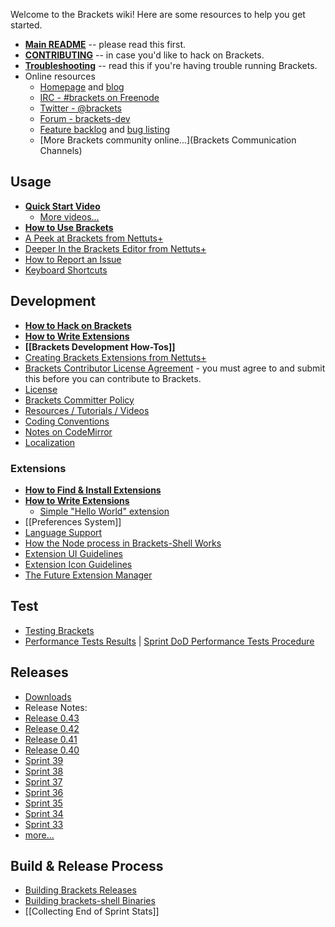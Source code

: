 Welcome to the Brackets wiki! Here are some resources to help you get started.

* **[Main README](https://github.com/adobe/brackets/blob/master/README.md)** -- please read this first.
* **[CONTRIBUTING](https://github.com/adobe/brackets/blob/master/CONTRIBUTING.md)** -- in case you'd like to hack on Brackets.
* **[Troubleshooting](https://github.com/adobe/brackets/wiki/Troubleshooting)** -- read this if you're having trouble running Brackets.
* Online resources
    * [Homepage](http://brackets.io/) and [blog](http://blog.brackets.io/)
    * [IRC - #brackets on Freenode](http://webchat.freenode.net/?channels=brackets)
    * [Twitter - @brackets](http://twitter.com/brackets)
    * [Forum - brackets-dev](http://groups.google.com/group/brackets-dev)
    * [Feature backlog](https://trello.com/board/brackets/4f90a6d98f77505d7940ce88) and [bug listing](https://github.com/adobe/brackets/issues)
    * [More Brackets community online...](Brackets Communication Channels)

## Usage
* **[Quick Start Video](http://www.youtube.com/watch?v=VKitqLpJtAY&feature=plcp)**
    * [More videos...](https://github.com/adobe/brackets/wiki/Videos)
* **[How to Use Brackets](https://github.com/adobe/brackets/wiki/How-to-Use-Brackets)**
* [A Peek at Brackets from Nettuts+](http://net.tutsplus.com/tutorials/tools-and-tips/a-peek-at-brackets/)
* [Deeper In the Brackets Editor from Nettuts+](http://net.tutsplus.com/tutorials/tools-and-tips/deeper-in-the-brackets-editor)
* [How to Report an Issue](https://github.com/adobe/brackets/wiki/How-to-Report-an-Issue)
* [Keyboard Shortcuts](https://github.com/adobe/brackets/wiki/Brackets-Shortcuts)

## Development

* **[How to Hack on Brackets](https://github.com/adobe/brackets/wiki/How-to-Hack-on-Brackets)**
* **[How to Write Extensions](https://github.com/adobe/brackets/wiki/How-to-Write-Extensions)**
* **[[Brackets Development How-Tos]]**
* [Creating Brackets Extensions from Nettuts+](http://code.tutsplus.com/tutorials/creating-brackets-extensions--net-36781)
* [Brackets Contributor License Agreement](http://dev.brackets.io/brackets-contributor-license-agreement.html) - you must agree to and submit this before you can contribute to Brackets.
* [License](https://github.com/adobe/brackets/blob/master/LICENSE)
* [Brackets Committer Policy](https://github.com/adobe/brackets/wiki/Brackets-Committer-Policy)
* [Resources / Tutorials / Videos](https://github.com/adobe/brackets/wiki/Resources)
* [Coding Conventions](https://github.com/adobe/brackets/wiki/Brackets-Coding-Conventions)
* [Notes on CodeMirror](https://github.com/adobe/brackets/wiki/Notes-on-CodeMirror)
* [Localization](https://github.com/adobe/brackets/wiki/Localization)

### Extensions
* **[How to Find & Install Extensions](https://github.com/adobe/brackets/wiki/Brackets-Extensions)**
* **[How to Write Extensions](https://github.com/adobe/brackets/wiki/How-to-Write-Extensions)**
    * [Simple "Hello World" extension](https://github.com/adobe/brackets/wiki/Simple-%22Hello-World%22-extension)
* [[Preferences System]]
* [Language Support](https://github.com/adobe/brackets/wiki/Language-Support)
* [How the Node process in Brackets-Shell Works](wiki/Brackets-Node-Process:-Overview-for-Developers)
* [Extension UI Guidelines](https://github.com/adobe/brackets/wiki/Extension-UI-Guidelines)
* [Extension Icon Guidelines](https://github.com/adobe/brackets/wiki/Extension-Icon-Guidelines)
* [The Future Extension Manager](https://github.com/adobe/brackets/wiki/Research:-Extension-Management)

## Test

* [Testing Brackets](https://github.com/adobe/brackets/wiki/Testing-Brackets)
* [Performance Tests Results](https://docs.google.com/spreadsheet/ccc?key=0Aras0diokeHxdEc5RGtOeVI0V0xGU3FPUXBuX3ZYTlE) | [Sprint DoD Performance Tests Procedure](https://github.com/adobe/brackets/wiki/Performance-Tests-Procedure)

## Releases

* [Downloads](http://download.brackets.io)
* Release Notes:
 * [Release 0.43](https://github.com/adobe/brackets/wiki/Release-Notes:-0.43)
 * [Release 0.42](https://github.com/adobe/brackets/wiki/Release-Notes:-0.42)
 * [Release 0.41](https://github.com/adobe/brackets/wiki/Release-Notes:-0.41)
 * [Release 0.40](https://github.com/adobe/brackets/wiki/Release-Notes:-0.40)
 * [Sprint 39](https://github.com/adobe/brackets/wiki/Release-Notes:-Sprint-39)
 * [Sprint 38](https://github.com/adobe/brackets/wiki/Release-Notes:-Sprint-38)
 * [Sprint 37](https://github.com/adobe/brackets/wiki/Release-Notes:-Sprint-37)
 * [Sprint 36](https://github.com/adobe/brackets/wiki/Release-Notes:-Sprint-36)
 * [Sprint 35](https://github.com/adobe/brackets/wiki/Release-Notes:-Sprint-35)
 * [Sprint 34](https://github.com/adobe/brackets/wiki/Release-Notes:-Sprint-34)
 * [Sprint 33](https://github.com/adobe/brackets/wiki/Release-Notes:-Sprint-33)
 * [more...](https://github.com/adobe/brackets/wiki/Release-Notes)

## Build & Release Process

* [Building Brackets Releases](https://github.com/adobe/brackets/wiki/Building-Brackets)
* [Building brackets-shell Binaries](https://github.com/adobe/brackets-shell/wiki/Building-Brackets-Shell)
* [[Collecting End of Sprint Stats]]